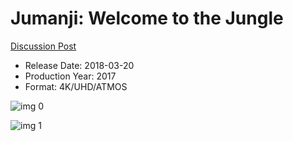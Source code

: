 # Jumanji: Welcome to the Jungle

[Discussion Post](https://www.avsforum.com/threads/bass-eq-for-filtered-movies.2995212/post-56737678)

* Release Date: 2018-03-20
* Production Year: 2017
* Format: 4K/UHD/ATMOS

![img 0](https://i.imgur.com/0TUQCo1.jpg)

![img 1](https://i.imgur.com/KdNQw2r.png)

